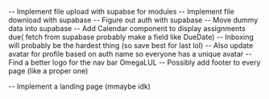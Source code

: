 <!-- -- Add a module component for course details page -->

<!-- -- Re-design the left side bar nav on course details -->

<!-- -- Update buttons for course details -->

-- Implement file upload with supabse for modules
-- Implement file download with supabase
-- Figure out auth with supabase
-- Move dummy data into supabase
-- Add Calendar component to display assignments due( fetch from supabase probably make a field like DueDate)
-- Inboxing will probably be the hardest thing (so save best for last lol)
-- Also update avatar for profile based on auth name so everyone has a unique avatar
-- Find a better logo for the nav bar OmegaLUL
-- Possibly add footer to every page (like a proper one)

<!-- -- Design the login page -->

-- Implement a landing page (mmaybe idk)

